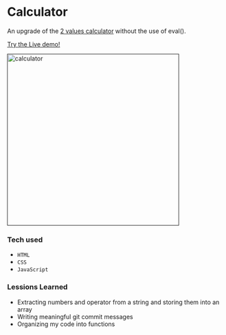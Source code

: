 # Calculator
An upgrade of the [2 values calculator](https://github.com/L-Meryem/2-values-calculator) without the use of eval().

[Try the Live demo!](https://l-meryem.github.io/calculator)


<a href="" target="_blank" ><img width="400" alt="calculator" src="https://github.com/user-attachments/assets/f79a1436-b91f-473a-9c08-f48ed59cb302" /></a>


### Tech used 
 - `HTML`
 - `CSS`
 - `JavaScript`

### Lessions Learned
- Extracting numbers and operator from a string and storing them into an array
- Writing meaningful git commit messages
- Organizing my code into functions









